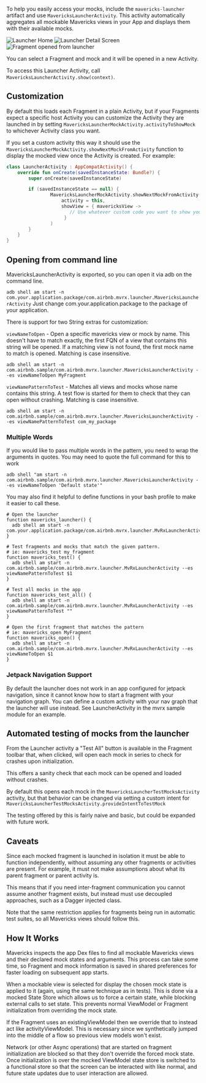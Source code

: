 To help you easily access your mocks, include the `mavericks-launcher` artifact and use `MavericksLauncherActivity`. This activity automatically aggregates all mockable Mavericks views in your App and displays them with their available mocks.

![Launcher Home](/images/mock_launcher_home.png) ![Launcher Detail Screen](/images/mock_launcher_detail_page.png) ![Fragment opened from launcher](/images/mock_launcher_opened_fragment.png)

You can select a Fragment and mock and it will be opened in a new Activity.

To access this Launcher Activity, call `MavericksLauncherActivity.show(context)`.

## Customization

By default this loads each Fragment in a plain Activity, but if your Fragments expect a specific host Activity you can customize the Activity they are launched in by setting `MavericksLauncherMockActivity.activityToShowMock` to whichever Activity class you want.

If you set a custom activity this way it should use the `MavericksLauncherMockActivity.showNextMockFromActivity` function to display the mocked view once the Activity is created. For example:

```kotlin
class LauncherActivity : AppCompatActivity() {
    override fun onCreate(savedInstanceState: Bundle?) {
        super.onCreate(savedInstanceState)

        if (savedInstanceState == null) {
                MavericksLauncherMockActivity.showNextMockFromActivity(
                    activity = this,
                    showView = { mavericksView ->
                       // Use whatever custom code you want to show your Mavericks View
                     }
                )
        }
    }
}
```

## Opening from command line
MavericksLauncherActivity is exported, so you can open it via adb on the command line.

`adb shell am start -n com.your.application.package/com.airbnb.mvrx.launcher.MavericksLauncherActivity`
Just change com.your.application.package to the package of your application.

There is support for two String extras for customization:

`viewNameToOpen` - Open a specific mavericks view or mock by name. This doesn't have to match exactly, the first FQN of a view that contains this string will be opened. If a matching view is not found, the first mock name to match is opened. Matching is case insensitive.

`adb shell am start -n com.airbnb.sample/com.airbnb.mvrx.launcher.MavericksLauncherActivity --es viewNameToOpen MyFragment`

`viewNamePatternToTest` - Matches all views and mocks whose name contains this string. A test flow is started for them to check that they can open without crashing. Matching is case insensitive.

`adb shell am start -n com.airbnb.sample/com.airbnb.mvrx.launcher.MavericksLauncherActivity --es viewNamePatternToTest com_my_package`

### Multiple Words
If you would like to pass multiple words in the pattern, you need to wrap the arguments in quotes. You may need to quote the full command for this to work

`adb shell "am start -n com.airbnb.sample/com.airbnb.mvrx.launcher.MavericksLauncherActivity --es viewNameToOpen 'Default state'"`

You may also find it helpful to define functions in your bash profile to make it easier to call these.

```
# Open the launcher
function mavericks_launcher() {
  adb shell am start -n com.your.application.package/com.airbnb.mvrx.launcher.MvRxLauncherActivity
}

# Test fragments and mocks that match the given pattern.
# ie: mavericks_test my_fragment
function mavericks_test() {
  adb shell am start -n com.airbnb.sample/com.airbnb.mvrx.launcher.MvRxLauncherActivity --es viewNamePatternToTest $1
}

# Test all mocks in the app
function mavericks_test_all() {
  adb shell am start -n com.airbnb.sample/com.airbnb.mvrx.launcher.MvRxLauncherActivity --es viewNamePatternToTest ""
}

# Open the first fragment that matches the pattern
# ie: mavericks_open MyFragment
function mavericks_open() {
  adb shell am start -n com.airbnb.sample/com.airbnb.mvrx.launcher.MvRxLauncherActivity --es viewNameToOpen $1
}
```

### Jetpack Navigation Support

By default the launcher does not work in an app configured for jetpack navigation, since it cannot know how to start a fragment with your navigation graph. You can define a custom activity with your nav graph that the launcher will use instead. See LauncherActivity in the mvrx sample module for an example.

## Automated testing of mocks from the launcher

From the Launcher activity a "Test All" button is available in the Fragment toolbar that, when clicked, will open each mock in series to check for crashes upon initialization.

This offers a sanity check that each mock can be opened and loaded without crashes.

By default this opens each mock in the `MavericksLauncherTestMocksActivity` activity, but that behavior can be changed via setting a custom intent for `MavericksLauncherTestMocksActivity.provideIntentToTestMock`

The testing offered by this is fairly naive and basic, but could be expanded with future work.

## Caveats
Since each mocked fragment is launched in isolation it must be able to function independently, without assuming any other fragments or activities are present. For example, it must not make assumptions about what its parent fragment or parent activity is.

This means that if you need inter-fragment communication you cannot assume another fragment exists, but instead must use decoupled approaches, such as a Dagger injected class.

Note that the same restriction applies for fragments being run in automatic test suites, so all Mavericks views should follow this.

## How It Works
Mavericks inspects the app Dex files to find all mockable Mavericks views and their declared mock states and arguments. This process can take some time, so Fragment and mock information is saved in shared preferences for faster loading on subsequent app starts.

When a mockable view is selected for display the chosen mock state is applied to it (again, using the same technique as in tests). This is done via a mocked State Store which allows us to force a certain state, while blocking external calls to set state. This prevents normal ViewModel or Fragment initialization from overriding the mock state.

If the Fragment uses an existingViewModel then we override that to instead act like activityViewModel. This is necessary since we synthetically jumped into the middle of a flow so previous view models won't exist.

Network (or other Async operations) that are started on fragment initialization are blocked so that they don't override the forced mock state. Once initialization is over the mocked ViewModel state store is switched to a functional store so that the screen can be interacted with like normal, and future state updates due to user interaction are allowed.